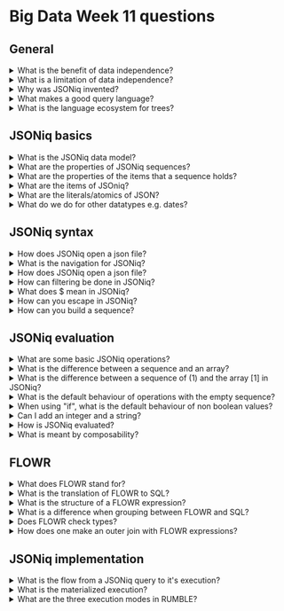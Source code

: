 # Big Data Week 11 questions
## General
<details><summary>What is the benefit of data independence? </summary>

- The logical language (SQL) works on many different physical implementations (Postgres, Spark, Hive).

</details>
<details><summary>What is a limitation of data independence? </summary>

- It needs data homogeneity or Spark enforces data homogeneity in a non-optimal way (convert an array to a string etc.).

</details>
<details><summary>Why was JSONiq invented? </summary>

- It can query heterogeneous, denormalized (even more than once, what still is okay for Spark) data nicely compared to SQL.

</details>
<details><summary>What makes a good query language? </summary>

- Declarative: What? (and not how) also enables data independence
- Functional: The language expressions act like mathematical functions that operate on an instance of a model.
- Set-based: Act on one or a set of instances and output a set of instances.

</details>
<details><summary>What is the language ecosystem for trees? </summary>

- There is none, but it is again XML vs JSON and different languages for different operations:
	- Navigation: XPath vs JSONPath
	- Transform. XSLT vs JSONT
	- XQuery: XQuery vs JSONiq (and more)
	- Update scripts: XQuery Update Facility vs JSONiq

</details>
	
## JSONiq basics
<details><summary>What is the JSONiq data model? </summary>

- Ordered sequences of items

</details>
<details><summary>What are the properties of JSONiq sequences? </summary>

- The sequence is ordered and flat, without a hierarchy.

</details>
<details><summary>What are the properties of the items that a sequence holds? </summary>

- Items can be denormalised and heterogeneous.

</details>	
<details><summary>What are the items of JSOniq? </summary>

- atomic
- array (enable hierarchy)
- objects (enable hierarchy)
- functions

</details>
<details><summary>What are the literals/atomics of JSON? </summary>

- Strings
- Numbers
- Booleans
- null

</details>
<details><summary>What do we do for other datatypes e.g. dates? </summary>

- There are implemented functions that take strings as input and return some other datatype.

</details>
	
## JSONiq syntax

<details><summary>How does JSONiq open a json file? </summary>

- json-doc("myfile.json")

</details>
<details><summary>What is the navigation for JSONiq? </summary>

- "." for objects
- "[q]" for arrays (if q is none, then it is the same as explode and q=[number] for an index)

</details>
<details><summary>How does JSONiq open a json file? </summary>

- json-doc("myfile.json")

</details>
<details><summary>How can filtering be done in JSONiq? </summary>

- [$$.code="CH"] responds with the indices where the code is "CH"

</details>
<details><summary>What does $ mean in JSONiq? </summary>

- $ is the context item, that indicates local variables
- $$ means each object, that would match the condition

</details>
<details><summary>How can you escape in JSONiq? </summary>

- With \

</details>
<details><summary>How can you build a sequence? </summary>

- With "," e.g. *(1,2,3,4,5,6,7,8,9,10)* 
- With "to" e.g. *1 to 10*

</details>

## JSONiq evaluation

<details><summary>What are some basic JSONiq operations? </summary>

- integer arithmetic
	- Empty sequence, where "()+1"=()
	- typed, not allowed for nested objects
- String operations:
	- concat
	- string-join
	- take sub strings
	- length of string
- Evaluation (eq, le)
	- General comparisons (=,< etc.)
		- if one item of the sequence matches, the whole sequence returns one true, this holds on both sides
- Logics (and, or, not) including non boolean like "if"

</details>
<details><summary>What is the difference between a sequence and an array? </summary>

- A sequence, which is on top, can scale into the millions, an array, that sits lower, does not scale as well.

</details>
<details><summary>What is the difference between a sequence of (1) and the array [1] in JSONiq? </summary>

- The sequence is equal to 1, while the array encodes a level of hierarchy.

</details>	
<details><summary>What is the default behaviour of operations with the empty sequence? </summary>

- an operation on an empty sequence returns the empty sequence

</details>
<details><summary>When using "if", what is the default behaviour of non boolean values? </summary>

- "0" and empty means *False*, complex datatypes give errors, else *True*.

</details>
<details><summary>Can I add an integer and a string? </summary>

- No, JSONiq is typed, the only "semi-typed" object is the empty set.

</details>
<details><summary>How is JSONiq evaluated? </summary>

- JSONiq is a functional language and as such, there is no evaluation flow, as this is done in a level below the language, but the default is lazy.

</details>	
<details><summary>What is meant by composability? </summary>

- An expression (e.g. 1+2) can be part of any other expression (e.g. "from 1 to 1+2".

</details> 
	
## FLOWR

<details><summary>What does FLOWR stand for? </summary>

- For
- Let
- Order by
- Where
- Return
- (Group by)

</details>
<details><summary>What is the translation of FLOWR to SQL? </summary>

- SELECT.. FROM.. WHERE ..

</details>
<details><summary>What is the structure of a FLOWR expression? </summary>

- Start with *let* or *for*.
- Use *order*, *group*, *where*.
- End with *return*.

</details>
<details><summary>What is a difference when grouping between FLOWR and SQL? </summary>

- In SQL, after grouping, the rows are not available any more, only the groups, whereas with FLOWR, each row of the group still is available.

</details>
<details><summary>Does FLOWR check types? </summary>

- Checking for type is optional, but can be done with *is instance of*, *castable*, *as*

</details>
<details><summary>How does one make an outer join with FLOWR expressions? </summary>

- *allowing empty* enables outer joins

</details>

## JSONiq implementation
<details><summary>What is the flow from a JSONiq query to it's execution? </summary>

- query -parsing &rightarrow; abstract syntax tree -translation &rightarrow; expression Tree -optimization &rightarrow; (another) expression tree -code generation &rightarrow; iterator tree -iterate&materialize &rightarrow; execution

</details>	
<details><summary>What is the materialized execution? </summary>

- The iteration of the iterator (execution) tree and demands that the data is always taken with the instruction to memory (this often can be streamed, if the expression allows it).

</details>
<details><summary>What are the three execution modes in RUMBLE? </summary>

- Dataframe-based execution, which uses the dataframe interface (fastest, most constrained)
- RDD-based execution, on the back of Sparks RDDs (medium, medium)
- local exucution, like a single-core Java implementation (slowest, most expressive)

</details>